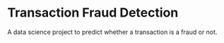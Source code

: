 # Transaction Fraud Detection

A data science project to predict whether a transaction is a fraud or not.
